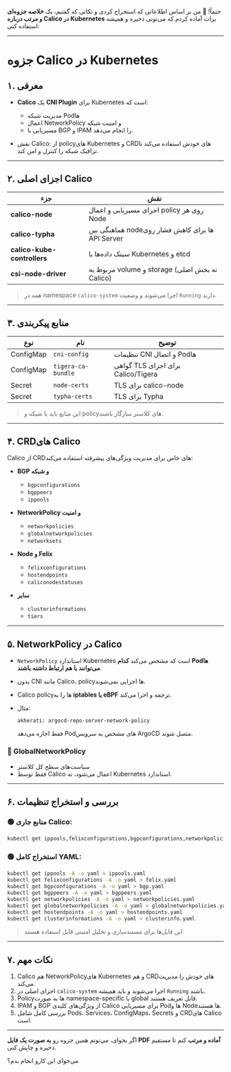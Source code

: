 حتماً! 🌟 من بر اساس اطلاعاتی که استخراج کردی و نکاتی که گفتیم، یک **خلاصه جزوه‌ای و مرتب درباره Calico در Kubernetes** برات آماده کردم که می‌تونی ذخیره و همیشه استفاده کنی:

---

# **جزوه Calico در Kubernetes**

## ۱. معرفی

* **Calico** یک **CNI Plugin** برای Kubernetes است که:

  * مدیریت شبکه Podها
  * اعمال NetworkPolicy و امنیت شبکه
  * مسیریابی با BGP و IPAM
    را انجام می‌دهد.
* نقش Calico: از policyهای Kubernetes و CRDهای خودش استفاده می‌کند تا ترافیک شبکه را کنترل و امن کند.

---

## ۲. اجزای اصلی Calico

| جزء                         | نقش                                              |
| --------------------------- | ------------------------------------------------ |
| **calico-node**             | اجرای مسیریابی و اعمال policy روی هر Node        |
| **calico-typha**            | هماهنگی بین nodeها برای کاهش فشار روی API Server |
| **calico-kube-controllers** | سینک داده‌ها با Kubernetes و etcd                |
| **csi-node-driver**         | مربوط به volume و storage (نه بخش اصلی Calico)   |

> همه در namespace `calico-system` اجرا می‌شوند و وضعیت `Running` دارند.

---

## ۳. منابع پیکربندی

| نوع       | نام                | توضیح                              |
| --------- | ------------------ | ---------------------------------- |
| ConfigMap | `cni-config`       | تنظیمات CNI و اتصال Podها          |
| ConfigMap | `tigera-ca-bundle` | گواهی TLS برای اجزای Calico/Tigera |
| Secret    | `node-certs`       | TLS برای calico-node               |
| Secret    | `typha-certs`      | TLS برای Typha                     |

> این منابع باید با شبکه و policyهای کلاستر سازگار باشند.

---

## ۴. CRDهای Calico

Calico از CRDهای خاص برای مدیریت ویژگی‌های پیشرفته استفاده می‌کند:

* **BGP و شبکه**

  * `bgpconfigurations`
  * `bgppeers`
  * `ippools`
* **NetworkPolicy و امنیت**

  * `networkpolicies`
  * `globalnetworkpolicies`
  * `networksets`
* **Node و Felix**

  * `felixconfigurations`
  * `hostendpoints`
  * `caliconodestatuses`
* **سایر**

  * `clusterinformations`
  * `tiers`

---

## ۵. NetworkPolicy در Calico

* `NetworkPolicy` استاندارد Kubernetes است که مشخص می‌کند **کدام Podها می‌توانند با هم ارتباط داشته باشند**.
* بدون CNI مانند Calico، policyها اجرایی نمی‌شوند.
* Calico policyها را به **iptables یا eBPF** ترجمه و اجرا می‌کند.
* مثال:

  ```text
  akherati: argocd-repo-server-network-policy
  ```

  فقط اجازه می‌دهد Podهای مشخص به سرویس ArgoCD متصل شوند.

### 🔹 GlobalNetworkPolicy

* سیاست‌های سطح کل کلاستر
* فقط توسط Calico اعمال می‌شود، نه Kubernetes استاندارد.

---

## ۶. بررسی و استخراج تنظیمات

### 🟢 منابع جاری Calico:

```bash
kubectl get ippools,felixconfigurations,bgpconfigurations,networkpolicies,hostendpoints -A
```

### 🟢 استخراج کامل YAML:

```bash
kubectl get ippools -A -o yaml > ippools.yaml
kubectl get felixconfigurations -A -o yaml > felix.yaml
kubectl get bgpconfigurations -A -o yaml > bgp.yaml
kubectl get bgppeers -A -o yaml > bgppeers.yaml
kubectl get networkpolicies -A -o yaml > networkpolicies.yaml
kubectl get globalnetworkpolicies -A -o yaml > globalnetworkpolicies.yaml
kubectl get hostendpoints -A -o yaml > hostendpoints.yaml
kubectl get clusterinformations -A -o yaml > clusterinfo.yaml
```

> این فایل‌ها برای مستندسازی و تحلیل امنیتی قابل استفاده هستند.

---

## ۷. نکات مهم

1. Calico هم NetworkPolicyهای Kubernetes و هم CRDهای خودش را مدیریت می‌کند.
2. اجزای اصلی در `calico-system` اجرا می‌شوند و باید همیشه `Running` باشند.
3. Policyها به صورت namespace-specific یا global قابل تعریف هستند.
4. IPAM و BGP از ویژگی‌های کلیدی Calico برای مسیریابی Podها و Nodeها هستند.
5. بررسی کامل شامل Pods، Services، ConfigMaps، Secrets و CRDهای Calico است.

---

اگر بخوای، می‌تونم همین جزوه رو **به صورت یک فایل PDF آماده و مرتب** کنم تا مستقیم ذخیره و چاپش کنی.

می‌خوای این کارو انجام بدم؟

